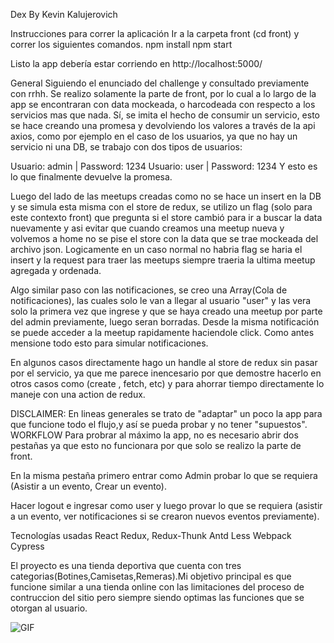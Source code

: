 Dex
By Kevin Kalujerovich

Instrucciones para correr la aplicación
Ir a la carpeta front (cd front) y correr los siguientes comandos.
npm install npm start

Listo la app debería estar corriendo en http://localhost:5000/

General
Siguiendo el enunciado del challenge y consultado previamente con rrhh. Se realizo solamente la parte de front, por lo cual a lo largo de la app se encontraran con data mockeada, o harcodeada con respecto a los servicios mas que nada. Sí, se imita el hecho de consumir un servicio, esto se hace creando una promesa y devolviendo los valores a través de la api axios, como por ejemplo en el caso de los usuarios, ya que no hay un servicio ni una DB, se trabajo con dos tipos de usuarios:

Usuario: admin | Password: 1234
Usuario: user | Password: 1234
Y esto es lo que finalmente devuelve la promesa.

Luego del lado de las meetups creadas como no se hace un insert en la DB y se simula esta misma con el store de redux, se utilizo un flag (solo para este contexto front) que pregunta si el store cambió para ir a buscar la data nuevamente y asi evitar que cuando creamos una meetup nueva y volvemos a home no se pise el store con la data que se trae mockeada del archivo json. Logicamente en un caso normal no habria flag se haria el insert y la request para traer las meetups siempre traeria la ultima meetup agregada y ordenada.

Algo similar paso con las notificaciones, se creo una Array(Cola de notificaciones), las cuales solo le van a llegar al usuario "user" y las vera solo la primera vez que ingrese y que se haya creado una meetup por parte del admin previamente, luego seran borradas. Desde la misma notificación se puede acceder a la meetup rapidamente haciendole click. Como antes mensione todo esto para simular notificaciones.

En algunos casos directamente hago un handle al store de redux sin pasar por el servicio, ya que me parece inencesario por que demostre hacerlo en otros casos como (create , fetch, etc) y para ahorrar tiempo directamente lo maneje con una action de redux.

DISCLAIMER: En lineas generales se trato de "adaptar" un poco la app para que funcione todo el flujo,y así se pueda probar y no tener "supuestos".
WORKFLOW
Para probrar al máximo la app, no es necesario abrir dos pestañas ya que esto no funcionara por que solo se realizo la parte de front.

En la misma pestaña primero entrar como Admin probar lo que se requiera (Asistir a un evento, Crear un evento).

Hacer logout e ingresar como user y luego provar lo que se requiera (asistir a un evento, ver notificaciones si se crearon nuevos eventos previamente).

Tecnologías usadas
React
Redux, Redux-Thunk
Antd
Less
Webpack
Cypress

El proyecto es una tienda deportiva que cuenta con tres categorias(Botines,Camisetas,Remeras).Mi objetivo principal es que funcione similar a una tienda online con las limitaciones del proceso de contruccion del sitio pero siempre siendo optimas las funciones que se otorgan al usuario. 

![GIF](https://user-images.githubusercontent.com/36220460/120962673-906a9e80-c736-11eb-9db4-04907a2855d3.gif)
